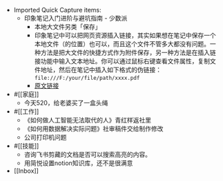 - Imported Quick Capture items:
    - 印象笔记入门进阶与避坑指南 - 少数派
        - 本地大文件另类「保存」
        - 印象笔记中可以把网页资源插入链接，其实如果想在笔记中保存一个本地文件（的位置）也可以，而且这个文件不管多大都没有问题。一种方法是把大文件的快捷方式作为附件保存，另一种方法是在插入链接功能中输入文本地址。你可以通过鼠标右键查看文件属性，复制文件地址，然后在笔记中插入如下格式的伪链接：`file:///F:/your/file/path/xxxx.pdf`
        - [原文链接](https://sspai.com/post/47150)
- #[[家庭]]
    - 今天520，给老婆买了一盒头绳
- #[[工作]]
    - 《如何做人工智能无法取代的人》青红样返社里
    - 《如何用数据解决实际问题》社审稿件交给制作修改
    - 公司打印机问题
- #[[技能]]
    - 咨询飞书剪藏的文档是否可以搜索高亮的内容。
    - 用简悦设置notion知识库，还不是很满意
- [[Inbox]]
